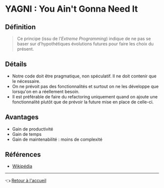 # YAGNI : You Ain't Gonna Need It

## Définition

> Ce principe (issu de l'_Extreme Programming_) indique de ne pas se baser sur d'hypothétiques évolutions futures pour faire les choix du présent.

## Détails

* Notre code doit être pragmatique, non spéculatif. Il ne doit contenir que le nécessaire.
* On ne prévoit pas des fonctionnalités et surtout on ne les développe que lorsqu'on en a réellement besoin.
* Il est préférable de faire du refactoring uniquement quand on ajoute une fonctionnalité plutôt que de prévoir la future mise en place de celle-ci.

## Avantages

* Gain de productivité
* Gain de temps
* Gain de maintenabilité : moins de complexité

## Références

* [Wikipédia](https://fr.wikipedia.org/wiki/YAGNI)

---
:point_left: [Retour à l'accueil](README.md)
